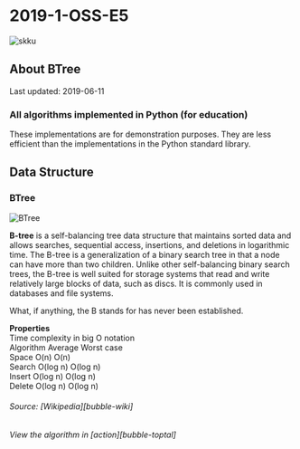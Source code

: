 # 2019-1-OSS-E5
![skku](https://ecostat.skku.edu/_res/board_new/img/board/article_no_img.png)
## About BTree
Last updated: 2019-06-11

### All algorithms implemented in Python (for education)

These implementations are for demonstration purposes. They are less efficient than the implementations in the Python standard library.

## Data Structure


### BTree
![BTree](https://www.techglads.com/wp-content/uploads/2015/06/B-tree-in-C-Example-and-Implementation.gif)

**B-tree** is a self-balancing tree data structure that maintains sorted data and allows searches, sequential access, insertions, and deletions in logarithmic time. The B-tree is a generalization of a binary search tree in that a node can have more than two children. Unlike other self-balancing binary search trees, the B-tree is well suited for storage systems that read and write relatively large blocks of data, such as discs. It is commonly used in databases and file systems.

What, if anything, the B stands for has never been established.

__Properties__ <br>
Time complexity in big O notation <br>
Algorithm		Average	Worst case <br>
Space		O(n)	O(n) <br>
Search		O(log n)	O(log n) <br>
Insert		O(log n)	O(log n) <br>
Delete		O(log n)	O(log n) <br>

###### Source: [Wikipedia][bubble-wiki] 
###### View the algorithm in [action][bubble-toptal]
